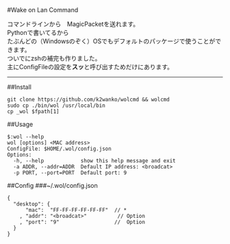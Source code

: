 #Wake on Lan Command

コマンドラインから　MagicPacketを送れます。  
Pythonで書いてるから  
たぶんどの（Windowsのぞく）OSでもデフォルトのパッケージで使うことができます。  
ついでにzshの補完も作りました。  
主にConfigFileの設定を**スッ**と呼び出すためだけにあります。

***

##Install
```
git clone https://github.com/k2wanko/wolcmd && wolcmd
sudo cp ./bin/wol /usr/local/bin
cp _wol $fpath[1]
```

##Usage
```
$:wol --help
wol [options] <MAC address>                                                  
ConfigFile: $HOME/.wol/config.json
Options:
  -h, --help            show this help message and exit
  -a ADDR, --addr=ADDR  Default IP address: <broadcat>
  -p PORT, --port=PORT  Default port: 9
```

##Config
###~/.wol/config.json
```
{
  "desktop": {
      "mac":  "FF-FF-FF-FF-FF-FF"  // *
    , "addr": "<broadcat>"	        // Option
    , "port": "9"                  //  Option
  }
}
```